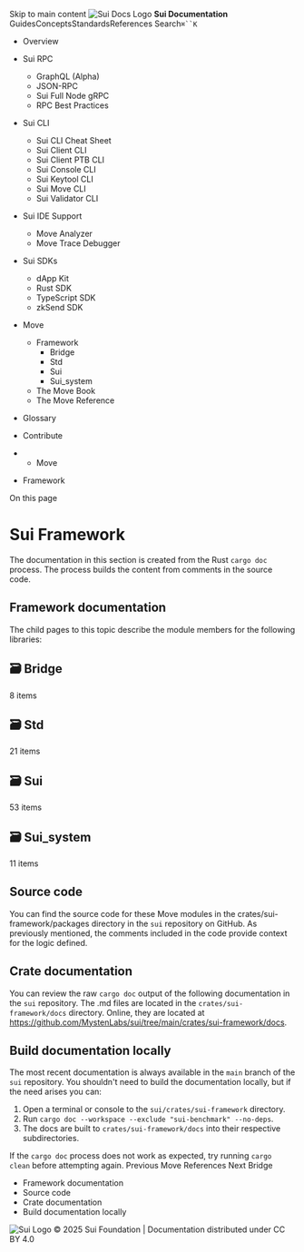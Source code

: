 Skip to main content
![Sui Docs Logo](https://docs.sui.io/img/sui-logo.svg)
**Sui Documentation**
GuidesConceptsStandardsReferences
Search`⌘``K`
  * Overview
  * Sui RPC
    * GraphQL (Alpha)
    * JSON-RPC
    * Sui Full Node gRPC
    * RPC Best Practices
  * Sui CLI
    * Sui CLI Cheat Sheet
    * Sui Client CLI
    * Sui Client PTB CLI
    * Sui Console CLI
    * Sui Keytool CLI
    * Sui Move CLI
    * Sui Validator CLI
  * Sui IDE Support
    * Move Analyzer
    * Move Trace Debugger
  * Sui SDKs
    * dApp Kit
    * Rust SDK
    * TypeScript SDK
    * zkSend SDK
  * Move
    * Framework
      * Bridge
      * Std
      * Sui
      * Sui_system
    * The Move Book
    * The Move Reference
  * Glossary
  * Contribute


  *   * Move
  * Framework


On this page
# Sui Framework
The documentation in this section is created from the Rust `cargo doc` process. The process builds the content from comments in the source code.
## Framework documentation​
The child pages to this topic describe the module members for the following libraries:
## 🗃️ Bridge
8 items
## 🗃️ Std
21 items
## 🗃️ Sui
53 items
## 🗃️ Sui_system
11 items
## Source code​
You can find the source code for these Move modules in the crates/sui-framework/packages directory in the `sui` repository on GitHub. As previously mentioned, the comments included in the code provide context for the logic defined.
## Crate documentation​
You can review the raw `cargo doc` output of the following documentation in the `sui` repository. The .md files are located in the `crates/sui-framework/docs` directory. Online, they are located at https://github.com/MystenLabs/sui/tree/main/crates/sui-framework/docs.
## Build documentation locally​
The most recent documentation is always available in the `main` branch of the `sui` repository. You shouldn't need to build the documentation locally, but if the need arises you can:
  1. Open a terminal or console to the `sui/crates/sui-framework` directory.
  2. Run `cargo doc --workspace --exclude "sui-benchmark" --no-deps`.
  3. The docs are built to `crates/sui-framework/docs` into their respective subdirectories.


If the `cargo doc` process does not work as expected, try running `cargo clean` before attempting again.
Previous
Move References
Next
Bridge
  * Framework documentation
  * Source code
  * Crate documentation
  * Build documentation locally


![Sui Logo](https://docs.sui.io/img/sui-logo-footer.svg)
© 2025 Sui Foundation | Documentation distributed under CC BY 4.0
